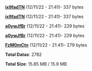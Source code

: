 [**ix9fadTN**](/data/ix9fadTN.txt) (12/11/22 - 21:41)- 337 bytes

[**ix9fadTN**](/data/ix9fadTN.txt) (12/11/22 - 21:41)- 337 bytes

[**a0ywJfBr**](/data/a0ywJfBr.txt) (12/11/22 - 21:41)- 229 bytes

[**a0ywJfBr**](/data/a0ywJfBr.txt) (12/11/22 - 21:41)- 229 bytes

[**FzM0mCtn**](/data/FzM0mCtn.txt) (12/11/22 - 21:41)- 279 bytes

**Total Datas**: 2782

**Total Size**: 15.85 MB / 15.9 MB